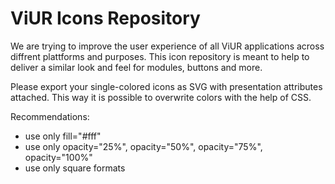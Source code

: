# ViUR Icons Repository
We are trying to improve the user experience of all ViUR applications across diffrent plattforms and purposes. This icon repository is meant to help to deliver a similar look and feel for modules, buttons and more.

Please export your single-colored icons as SVG with presentation attributes attached. This way it is possible to overwrite colors with the help of CSS.

Recommendations:
- use only fill="#fff"
- use only opacity="25%", opacity="50%", opacity="75%", opacity="100%"
- use only square formats
